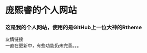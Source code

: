 <h1>庞熙睿的个人网站</h1>
<h3>这是我的个人网站，使用的是GitHub上一位大神的Rtheme</h3><a herf="https://github.com/RavelloH">友情链接</a>
<br><a>一直在更新中，有些功能仍未完善。。。</a>
